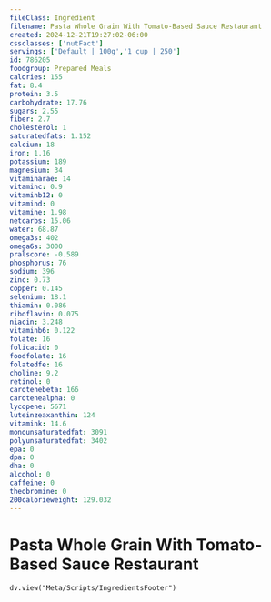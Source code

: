 ```yaml
---
fileClass: Ingredient
filename: Pasta Whole Grain With Tomato-Based Sauce Restaurant
created: 2024-12-21T19:27:02-06:00
cssclasses: ['nutFact']
servings: ['Default | 100g','1 cup | 250']
id: 786205
foodgroup: Prepared Meals
calories: 155
fat: 8.4
protein: 3.5
carbohydrate: 17.76
sugars: 2.55
fiber: 2.7
cholesterol: 1
saturatedfats: 1.152
calcium: 18
iron: 1.16
potassium: 189
magnesium: 34
vitaminarae: 14
vitaminc: 0.9
vitaminb12: 0
vitamind: 0
vitamine: 1.98
netcarbs: 15.06
water: 68.87
omega3s: 402
omega6s: 3000
pralscore: -0.589
phosphorus: 76
sodium: 396
zinc: 0.73
copper: 0.145
selenium: 18.1
thiamin: 0.086
riboflavin: 0.075
niacin: 3.248
vitaminb6: 0.122
folate: 16
folicacid: 0
foodfolate: 16
folatedfe: 16
choline: 9.2
retinol: 0
carotenebeta: 166
carotenealpha: 0
lycopene: 5671
luteinzeaxanthin: 124
vitamink: 14.6
monounsaturatedfat: 3091
polyunsaturatedfat: 3402
epa: 0
dpa: 0
dha: 0
alcohol: 0
caffeine: 0
theobromine: 0
200calorieweight: 129.032
---
```


# Pasta Whole Grain With Tomato-Based Sauce Restaurant

```dataviewjs
dv.view("Meta/Scripts/IngredientsFooter")
```